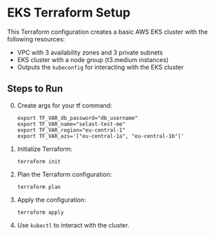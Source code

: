 # EKS Terraform Setup

This Terraform configuration creates a basic AWS EKS cluster with the following resources:
- VPC with 3 availability zones and 3 private subnets
- EKS cluster with a node group (t3.medium instances)
- Outputs the `kubeconfig` for interacting with the EKS cluster

## Steps to Run


0. Create args for your tf command:
   ```shell
   export TF_VAR_db_password="db_username"
   export TF_VAR_name="selast-test-me"
   export TF_VAR_region="eu-central-1"
   export TF_VAR_azs='["eu-central-1a", "eu-central-1b"]'
   ```

1. Initialize Terraform:  
   ```shell
   terraform init
   ```

2. Plan the Terraform configuration:
   ```shell
   terraform plan
   ```

3. Apply the configuration:
   ```shell
   terraform apply
   ```

4. Use `kubectl` to interact with the cluster.